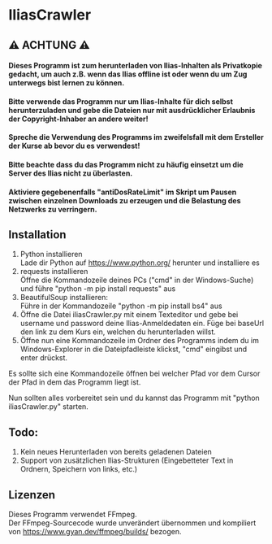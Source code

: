 # IliasCrawler
## ⚠️ ACHTUNG ⚠️
#### Dieses Programm ist zum herunterladen von Ilias-Inhalten als Privatkopie gedacht, um auch z.B. wenn das Ilias offline ist oder wenn du um Zug unterwegs bist lernen zu können.  
#### Bitte verwende das Programm nur um Ilias-Inhalte für dich selbst herunterzuladen und gebe die Dateien nur mit ausdrücklicher Erlaubnis der Copyright-Inhaber an andere weiter!  
#### Spreche die Verwendung des Programms im zweifelsfall mit dem Ersteller der Kurse ab bevor du es verwendest!

#### Bitte beachte dass du das Programm nicht zu häufig einsetzt um die Server des Ilias nicht zu überlasten.
#### Aktiviere gegebenenfalls "antiDosRateLimit" im Skript um Pausen zwischen einzelnen Downloads zu erzeugen und die Belastung des Netzwerks zu verringern.

## Installation
1. Python installieren  
  Lade dir Python auf https://www.python.org/ herunter und installiere es
2. requests installieren  
  Öffne die Kommandozeile deines PCs ("cmd" in der Windows-Suche) und führe "python -m pip install requests" aus
3. BeautifulSoup installieren:  
  Führe in der Kommandozeile "python -m pip install bs4" aus
4. Öffne die Datei iliasCrawler.py mit einem Texteditor und gebe bei username und password deine Ilias-Anmeldedaten ein. Füge bei baseUrl den link zu dem Kurs ein, welchen du herunterladen willst.  
5. Öffne nun eine Kommandozeile im Ordner des Programms indem du im Windows-Explorer in die Dateipfadleiste klickst, "cmd" eingibst und enter drückst.  

Es sollte sich eine Kommandozeile öffnen bei welcher Pfad vor dem Cursor der Pfad in dem das Programm liegt ist.  

Nun sollten alles vorbereitet sein und du kannst das Programm mit "python iliasCrawler.py" starten.  

## Todo:
1. Kein neues Herunterladen von bereits geladenen Dateien
2. Support von zusätzlichen Ilias-Strukturen (Eingebetteter Text in Ordnern, Speichern von links, etc.)

## Lizenzen
Dieses Programm verwendet FFmpeg.  
Der FFmpeg-Sourcecode wurde unverändert übernommen und kompiliert von https://www.gyan.dev/ffmpeg/builds/ bezogen.
